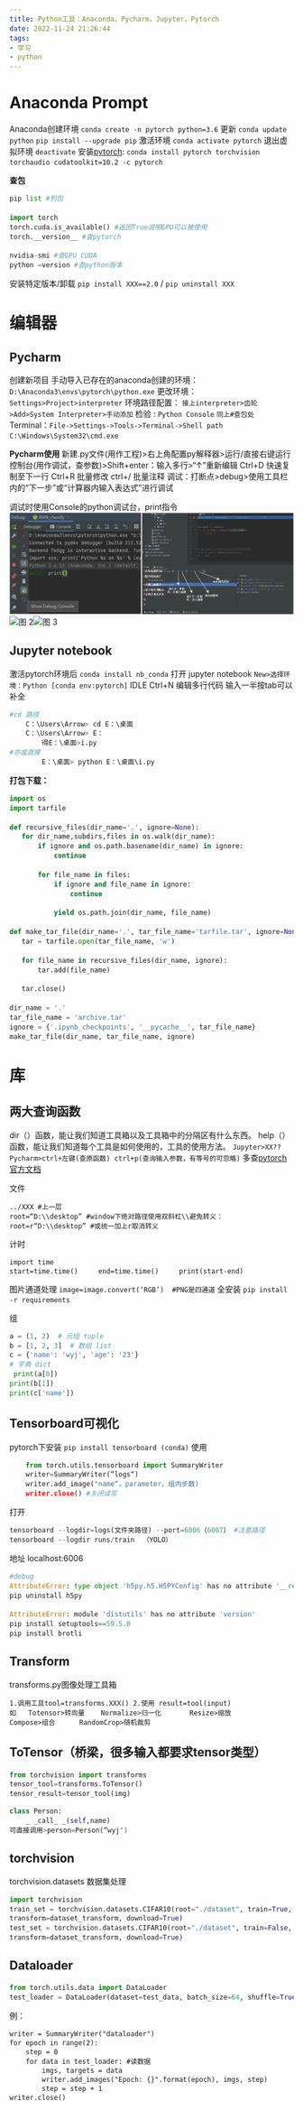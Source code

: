 ```yaml
---
title: Python工具：Anaconda，Pycharm，Jupyter，Pytorch
date: 2022-11-24 21:26:44
tags: 
- 学习
- python
---
```

# Anaconda Prompt
Anaconda创建环境 ``conda create -n pytorch python=3.6``
更新 ``conda update python`` ``pip install --upgrade pip``
激活环境 ``conda activate pytorch``
退出虚拟环境 ``deactivate``
安装[pytorch](https://pytorch.org/): 
``conda install pytorch torchvision torchaudio cudatoolkit=10.2 -c pytorch``

**查包**
```py
pip list #列包

import torch
torch.cuda.is_available() #返回True说明GPU可以被使用
torch.__version__ #查pytorch

nvidia-smi #查GPU CUDA
python –version #查python版本
```
安装特定版本/卸载 ``pip install XXX==2.0`` / ``pip uninstall XXX``

# 编辑器
## Pycharm
创建新项目	手动导入已存在的anaconda创建的环境：``D:\Anaconda3\envs\pytorch\python.exe``
更改环境：				``Settings>Project>interpreter``
环境路径配置： ``接上interpreter>齿轮>Add>System Interpreter>手动添加``
检验 : 				``Python Console``	``同上#查包处``
Terminal：``File->Settings->Tools->Terminal->Shell path`` ``C:\Windows\System32\cmd.exe``

**Pycharm使用**
新建.py文件(用作工程)>右上角配置py解释器>运行/直接右键运行
控制台(用作调试，查参数)>Shift+enter：输入多行>“↑”重新编辑
Ctrl+D 快速复制至下一行
Ctrl+R 批量修改
ctrl+/ 批量注释
调试：打断点>debug>使用工具栏内的“下一步”或“计算器内输入表达式”进行调试

调试时使用Console的python调试台，print指令
![图 1](/images/3d48dab87c260ef9d021d26f8218f569fece80b9bd7ed27c94cc835121291d52.png)![图 2](/images/d2e472375bbf282c764539c21d3b00d9f7077d85d09e247faf0f23f092f0b446.png)![图 3](/images/46d8a3df125599f7e7a98ecf67cc57f419fb6ecd521d180eb4278d435bfbad4d.png)  

## Jupyter notebook
激活pytorch环境后 ``conda install nb_conda``
打开 jupyter notebook
``New>选择环境：Python [conda env:pytorch]``
IDLE Ctrl+N 编辑多行代码
输入一半按tab可以补全
```py
#cd 路径
	C：\Users\Arrow> cd E：\桌面
	C：\Users\Arrow> E：
        得E：\桌面>i.py
#亦或直接	
        E：\桌面> python E：\桌面\i.py
```

**打包下载：**
 ```py
import os
import tarfile

def recursive_files(dir_name='.', ignore=None):
    for dir_name,subdirs,files in os.walk(dir_name):
        if ignore and os.path.basename(dir_name) in ignore: 
            continue

        for file_name in files:
            if ignore and file_name in ignore:
                continue

            yield os.path.join(dir_name, file_name)

def make_tar_file(dir_name='.', tar_file_name='tarfile.tar', ignore=None):
    tar = tarfile.open(tar_file_name, 'w')

    for file_name in recursive_files(dir_name, ignore):
        tar.add(file_name)

    tar.close()

dir_name = '.'
tar_file_name = 'archive.tar'
ignore = {'.ipynb_checkpoints', '__pycache__', tar_file_name}
make_tar_file(dir_name, tar_file_name, ignore)
 ```

# 库
## 两大查询函数
dir（）函数，能让我们知道工具箱以及工具箱中的分隔区有什么东西。
help（）函数，能让我们知道每个工具是如何使用的，工具的使用方法。
``Jupyter>XX??``
``Pycharm>ctrl+左键(查原函数)	ctrl+p(查询输入参数，有等号的可忽略)``
多查[pytorch官方文档](https://pytorch.org/docs/stable/index.html)

文件
```
../XXX #上一层
root=“D:\\desktop” #window下绝对路径使用双斜杠\\避免转义：
root=r“D:\\desktop” #或统一加上r取消转义
```
计时		
```
import time 	
start=time.time()     end=time.time()     print(start-end)
```
图片通道处理 ``image=image.convert(‘RGB’)  #PNG是四通道``
全安装 		``pip install -r requirements``

组 
```py
a = (1, 2)  # 元组 tuple
b = [1, 2, 3]  # 数组 list
c = {'name': 'wyj', 'age': '23'}  
# 字典 dict
 print(a[0])
print(b[1])
print(c['name'])
```


## Tensorboard可视化
pytorch下安装 ``pip install tensorboard (conda)``
使用
```py
	from torch.utils.tensorboard import SummaryWriter
	writer=SummaryWriter(“logs“)
	writer.add_image("name“，parameter，组内步数)
	writer.close() #关闭读写 
```
打开
```py
tensorboard --logdir=logs(文件夹路径) --port=6006（6007） #注意路径
tensorboard --logdir runs/train  （YOLO）
```
地址	localhost:6006
```py
#debug
AttributeError: type object 'h5py.h5.H5PYConfig' has no attribute '__reduce_cython__'
pip uninstall h5py

AttributeError: module 'distutils' has no attribute 'version'
pip install setuptools==59.5.0
pip install brotli
```
## Transform
transforms.py图像处理工具箱
```
1.调用工具tool=transforms.XXX()	2.使用 result=tool(input)
如	Totensor>转向量	Normalize>归一化		Resize>缩放	
Compose>组合		RandomCrop>随机裁剪
```
## ToTensor（桥梁，很多输入都要求tensor类型）
```py
from torchvision import transforms
tensor_tool=transforms.ToTensor()
tensor_result=tensor_tool(img)
```
```py
class Person:
	_ _call_ _(self,name)	
可直接调用>person=Person(“wyj")
```
## torchvision
torchvision.datasets 数据集处理
```py
import torchvision
train_set = torchvision.datasets.CIFAR10(root="./dataset", train=True, #训练集
transform=dataset_transform, download=True)
test_set = torchvision.datasets.CIFAR10(root="./dataset", train=False, #测试集
transform=dataset_transform, download=True)
```
## Dataloader
```py
from torch.utils.data import DataLoader
test_loader = DataLoader(dataset=test_data, batch_size=64, shuffle=True, num_workers=0, drop_last=True)
```
例：
```
writer = SummaryWriter("dataloader")
for epoch in range(2):
    step = 0
    for data in test_loader: #读数据
        imgs, targets = data
        writer.add_images("Epoch: {}".format(epoch), imgs, step)
        step = step + 1
writer.close()
```
